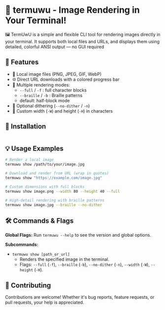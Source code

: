 # 🎨 termuwu - Image Rendering in Your Terminal!

🖼️ TermUwU is a simple and flexible CLI tool for rendering images directly in your terminal.
It supports both local files and URLs, and displays them using detailed, colorful ANSI output — no GUI required

## 🌟 Features

-   📁 Local image files (PNG, JPEG, GIF, WebP)
-   🌐 Direct URL downloads with a colored progress bar
-   🧱 Multiple rendering modes:
    -   `--full` / `-f` : full character blocks
    -   `--braille` / `-b` : Braille patterns
    -   default: half-block mode
-   🎨 Optional dithering (`--no-dither` / `-n`)
-   📐 Custom width (`-W`) and height (`-H`) in characters

## 🚀 Installation

```bash

```

## 💡 Usage Examples

```bash
# Render a local image
termuwu show /path/to/your/image.jpg

# Download and render from URL (wrap in quotes)
termuwu show "https://example.com/image.jpg"

# Custom dimensions with full blocks
termuwu show image.png --width 80 --height 40 --full

# High-detail rendering with braille patterns
termuwu show image.jpg --braille --no-dither
```

## 🛠️ Commands & Flags

**Global Flags:**
Run `termuwu --help` to see the version and global options.

**Subcommands:**

-   `termuwu show [path_or_url]`
    -   Renders the specified image in the terminal.
    -   Flags: `--full` (`-f`), `--braille` (`-b`), `--no-dither` (`-n`), `--width` (`-W`), `--height` (`-H`).

## 🤝 Contributing

Contributions are welcome! Whether it's bug reports, feature requests, or pull requests, your help is appreciated.
